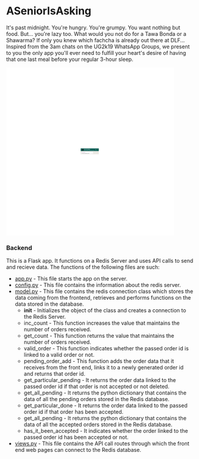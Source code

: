 # ASeniorIsAsking
 
It's past midnight. You're hungry. You're grumpy. You want nothing but food. But... you're lazy too. What would you not do for a Tawa Bonda or a Shawarma? If only you knew which fachcha is already out there at DLF... Inspired from the 3am chats on the UG2k19 WhatsApp Groups, we present to you the only app you'll ever need to fulfill your heart's desire of having that one last meal before your regular 3-hour sleep.
 
<img src="./readme_media/BaseImageGIF.gif" height="450" align="center"/>
 
### Backend
 
This is a Flask app. It functions on a Redis Server and uses API calls to send and recieve data. The functions of the following files are such:
 
* [app.py](backend/src/app.py) - This file starts the app on the server.
* [config.py](backend/src/config.py) - This file contains the information about the redis server.
* [model.py](backend/src/model.py) - This file contains the redis connection class which stores the data coming from the frontend, retrieves and performs functions on the data stored in the database.
	* __init__ - Initializes the object of the class and creates a connection to the Redis Server.
	* inc_count - This function increases the value that maintains the number of orders received.
	* get_count - This function returns the value that maintains the number of orders received.
	* valid_order - This function indicates whether the passed order id is linked to a valid order or not.
	* pending_order_add - This function adds the order data that it receives from the front end, links it to a newly generated order id and returns that order id.
	* get_particular_pending - It returns the order data linked to the passed order id if that order is not accepted or not deleted.
	* get_all_pending - It returns the python dictionary that contains the data of all the pending orders stored in the Redis database.
	* get_particular_done - It returns the order data linked to the passed order id if that order has been accepted.
	* get_all_pending - It returns the python dictionary that contains the data of all the accepted orders stored in the Redis database.
	* has_it_been_accepted - It indicates whether the order linked to the passed order id has been accepted or not.
* [views.py](backend/src/views.py) - This file contains the API call routes through which the front end web pages can connect to the Redis database.
